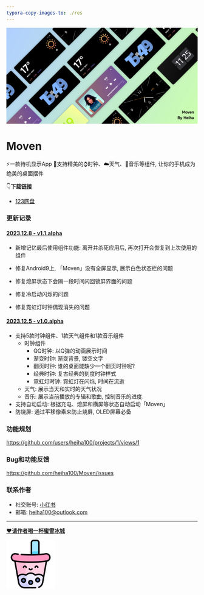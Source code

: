 ```yaml
---
typora-copy-images-to: ./res
---
```


![Frame 175_副本](res/header.jpg)

# Moven

⚡️一款待机显示App
🌈支持精美的⌚️时钟、☁️天气、🎵音乐等组件, 让你的手机成为绝美的桌面摆件

👇**下载链接**

- [123网盘](https://www.123pan.com/s/QXoajv-PHeQH.html)

### 更新记录

#### [2023.12.8 - v1.1.alpha](https://www.123pan.com/s/QXoajv-PHeQH.html)

- 新增记忆最后使用组件功能: 离开并杀死应用后, 再次打开会恢复到上次使用的组件

- 修复Android9上, 「Moven」没有全屏显示, 展示白色状态栏的问题
- 修复熄屏状态下会隔一段时间闪回锁屏界面的问题
- 修复冷启动闪烁的问题
- 修复霓虹灯时钟偶现消失的问题

#### [2023.12.5 - v1.0.alpha](https://www.123pan.com/s/QXoajv-8heQH.html)

- 支持5款时钟组件、1款天气组件和1款音乐组件
  - 时钟组件
    - QQ时钟: 以Q弹的动画展示时间
    - 渐变时钟: 渐变背景, 镂空文字
    - 翻页时钟: 谁的桌面能缺少一个翻页时钟呢?
    - 经典时钟: 复古经典的刻度时钟样式
    - 霓虹灯时钟: 霓虹灯在闪烁, 时间在流逝
  - 天气: 展示当天和实时的天气状况
  - 音乐: 展示当前播放的专辑和歌曲, 控制音乐的进度.
- 支持自动启动: 根据充电、熄屏和横屏等状态自动启动「Moven」
- 防烧屏: 通过平移像素来防止烧屏, OLED屏幕必备

### 功能规划

https://github.com/users/heiha100/projects/1/views/1

### Bug和功能反馈

https://github.com/heiha100/Moven/issues

### 联系作者

- 社交账号: [小红书](https://www.xiaohongshu.com/user/profile/63d0ff6d000000002702bae1?xhsshare=WeixinSession&appuid=63d0ff6d000000002702bae1&apptime=1701765245)
- 邮箱: heiha100@outlook.com

------

[❤️**请作者喝一杯蜜雪冰城**](https://afdian.net/a/moven)

<img src="res/bubble-tea-1765417.png" alt="bubble-tea" style="zoom: 25%;" />



